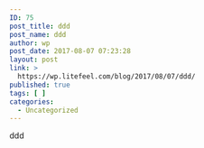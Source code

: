```yaml
---
ID: 75
post_title: ddd
post_name: ddd
author: wp
post_date: 2017-08-07 07:23:28
layout: post
link: >
  https://wp.litefeel.com/blog/2017/08/07/ddd/
published: true
tags: [ ]
categories:
  - Uncategorized
---
```

ddd
